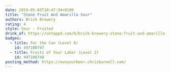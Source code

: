 ```yaml
---
date: 2019-05-03T18:47:34+0100
title: "Stone Fruit And Amarillo Sour"
authors: Brick Brewery
rating: 4
style: Sour - Fruited
drink_of: https://untappd.com/b/brick-brewery-stone-fruit-and-amarillo-sour/3185116
badges:
  - title: For the Can (Level 6)
    id: 497108747
  - title: Fruits of Your Labor (Level 2)
    id: 497108748
posting_method: https://ownyourbeer.chrisburnell.com/
---
```

